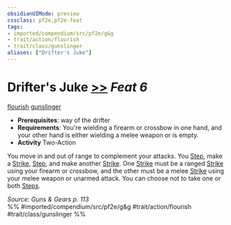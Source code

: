 ```yaml
---
obsidianUIMode: preview
cssclass: pf2e,pf2e-feat
tags:
- imported/compendium/src/pf2e/g&g
- trait/action/flourish
- trait/class/gunslinger
aliases: ["Drifter's Juke"]
---
```

# Drifter's Juke  [>>](chapter-9-playing-the-game.md#Actions "Two-Action") *Feat 6*  
[flourish](flourish.md)  [gunslinger](rules/traits/gunslinger-g-g.md)  

- **Prerequisites**: way of the drifter
- **Requirements**: You're wielding a firearm or crossbow in one hand, and your other hand is either wielding a melee weapon or is empty.
- **Activity** Two-Action

You move in and out of range to complement your attacks. You [Step](step.md), make a [Strike](strike.md), [Step](step.md), and make another [Strike](strike.md). One [Strike](strike.md) must be a ranged [Strike](strike.md) using your firearm or crossbow, and the other must be a melee [Strike](strike.md) using your melee weapon or unarmed attack. You can choose not to take one or both [Steps](step.md).

*Source: Guns & Gears p. 113*  
%% #imported/compendium/src/pf2e/g&g #trait/action/flourish #trait/class/gunslinger %%